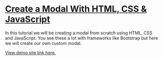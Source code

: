 # [Create a Modal With HTML, CSS & JavaScript](https://www.youtube.com/watch?v=6ophW7Ask_0)

In this tutorial we will be creating a modal from scratch using HTML, CSS and JavaScript. You see these a lot with frameworks like Bootstrap but here we will create our own custom modal.

[View demo site link here.](https://webdevtuts.github.io/simple_modal/)
